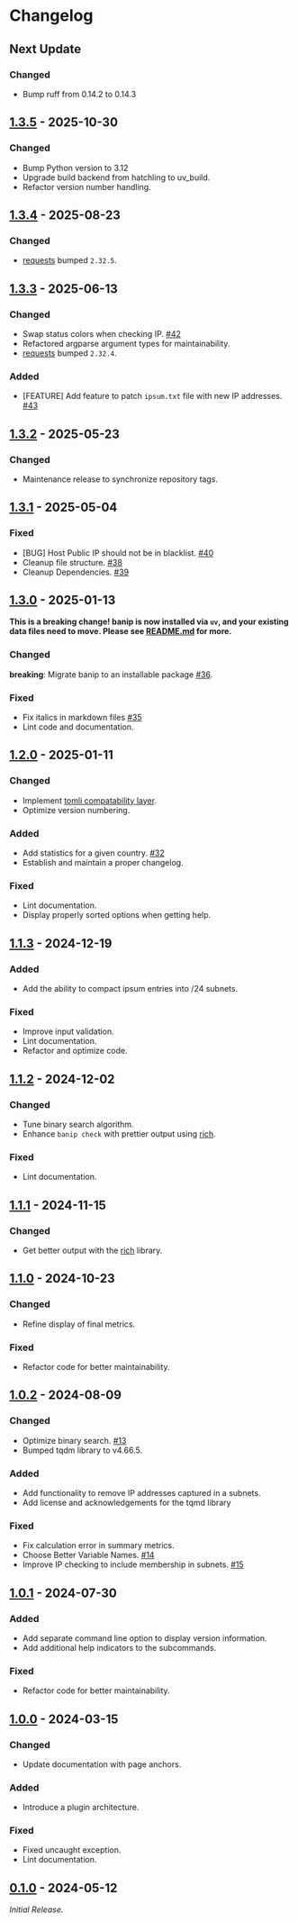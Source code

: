 # Changelog

<!--------------------------------------------------------------------->

## Next Update

### Changed

* Bump ruff from 0.14.2 to 0.14.3

<!--------------------------------------------------------------------->

## [1.3.5][1.3.5] - 2025-10-30

### Changed

* Bump Python version to 3.12
* Upgrade build backend from hatchling to uv_build.
* Refactor version number handling.

<!--------------------------------------------------------------------->

## [1.3.4][1.3.4] - 2025-08-23

### Changed

* [requests][requests] bumped `2.32.5`.

<!--------------------------------------------------------------------->

## [1.3.3][1.3.3] - 2025-06-13

### Changed

* Swap status colors when checking IP. [#42][issue42]
* Refactored argparse argument types for maintainability.
* [requests][requests] bumped `2.32.4`.

### Added

* [FEATURE] Add feature to patch `ipsum.txt` file with new IP addresses.
  [#43][issue43]

<!--------------------------------------------------------------------->

## [1.3.2][1.3.2] - 2025-05-23

### Changed

* Maintenance release to synchronize repository tags.

<!--------------------------------------------------------------------->

## [1.3.1][1.3.1] - 2025-05-04

### Fixed

* [BUG] Host Public IP should not be in blacklist. [#40][issue40]
* Cleanup file structure. [#38][issue38]
* Cleanup Dependencies. [#39][issue39]

<!--------------------------------------------------------------------->

## [1.3.0][1.3.0] - 2025-01-13

**This is a breaking change! banip is now installed via `uv`, and your
existing data files need to move. Please see [README.md][banip] for
more.**

### Changed

**breaking**: Migrate banip to an installable package [#36][issue36].

### Fixed

* Fix italics in markdown files [#35][issue35]
* Lint code and documentation.

<!--------------------------------------------------------------------->

## [1.2.0][1.2.0] - 2025-01-11

### Changed

* Implement [tomli compatability layer][tomli].
* Optimize version numbering.

### Added

* Add statistics for a given country. [#32][issue32]
* Establish and maintain a proper changelog.

### Fixed

* Lint documentation.
* Display properly sorted options when getting help.

<!--------------------------------------------------------------------->

## [1.1.3][1.1.3] - 2024-12-19

### Added

* Add the ability to compact ipsum entries into /24 subnets.

### Fixed

* Improve input validation.
* Lint documentation.
* Refactor and optimize code.

<!--------------------------------------------------------------------->

## [1.1.2][1.1.2] - 2024-12-02

### Changed

* Tune binary search algorithm.
* Enhance `banip check` with prettier output using [rich][rich].

### Fixed

* Lint documentation.

<!--------------------------------------------------------------------->

## [1.1.1][1.1.1] - 2024-11-15

### Changed

* Get better output with the [rich][rich] library.

<!--------------------------------------------------------------------->

## [1.1.0][1.1.0] - 2024-10-23

### Changed

* Refine display of final metrics.

### Fixed

* Refactor code for better maintainability.

<!--------------------------------------------------------------------->

## [1.0.2][1.0.2] - 2024-08-09

### Changed

* Optimize binary search. [#13][issue13]
* Bumped tqdm library to v4.66.5.

### Added

* Add functionality to remove IP addresses captured in a subnets.
* Add license and acknowledgements for the tqmd library

### Fixed

* Fix calculation error in summary metrics.
* Choose Better Variable Names. [#14][issue14]
* Improve IP checking to include membership in subnets. [#15][issue15]

<!--------------------------------------------------------------------->

## [1.0.1][1.0.1] - 2024-07-30

### Added

* Add separate command line option to display version information.
* Add additional help indicators to the subcommands.

### Fixed

* Refactor code for better maintainability.

<!--------------------------------------------------------------------->

## [1.0.0][1.0.0] - 2024-03-15

### Changed

* Update documentation with page anchors.

### Added

* Introduce a plugin architecture.

### Fixed

* Fixed uncaught exception.
* Lint documentation.

<!--------------------------------------------------------------------->

## [0.1.0][0.1.0] - 2024-05-12

_Initial Release._

<!--------------------------------------------------------------------->

[0.1.0]: https://github.com/geozeke/banip/releases/tag/v0.1.0
[1.0.0]: https://github.com/geozeke/banip/releases/tag/V1.0.0
[1.0.1]: https://github.com/geozeke/banip/releases/tag/v1.0.1
[1.0.2]: https://github.com/geozeke/banip/releases/tag/v1.0.2
[1.1.0]: https://github.com/geozeke/banip/releases/tag/v1.1.0
[1.1.1]: https://github.com/geozeke/banip/releases/tag/v1.1.1
[1.1.2]: https://github.com/geozeke/banip/releases/tag/v1.1.2
[1.1.3]: https://github.com/geozeke/banip/releases/tag/v1.1.3
[1.2.0]: https://github.com/geozeke/banip/releases/tag/v1.2.0
[1.3.0]: https://github.com/geozeke/glinkfix/releases/tag/v1.3.0
[1.3.1]: https://github.com/geozeke/banip/releases/tag/v1.3.1
[1.3.2]: https://github.com/geozeke/banip/releases/tag/v1.3.2
[1.3.3]: https://github.com/geozeke/banip/releases/tag/v1.3.3
[1.3.4]: https://github.com/geozeke/banip/releases/tag/v1.3.4
[1.3.5]: https://github.com/geozeke/banip/releases/tag/v1.3.5
[banip]: https://github.com/geozeke/banip
[issue13]: https://github.com/geozeke/banip/issues/13
[issue14]: https://github.com/geozeke/banip/issues/14
[issue15]: https://github.com/geozeke/banip/issues/15
[issue32]: https://github.com/geozeke/banip/issues/32
[issue35]: https://github.com/geozeke/banip/issues/35
[issue36]: https://github.com/geozeke/banip/issues/36
[issue38]: https://github.com/geozeke/banip/issues/38
[issue39]: https://github.com/geozeke/banip/issues/39
[issue40]: https://github.com/geozeke/banip/issues/40
[issue42]: https://github.com/geozeke/banip/issues/42
[issue43]: https://github.com/geozeke/banip/issues/43
[requests]: https://github.com/psf/requests
[rich]: https://github.com/Textualize/rich
[tomli]: https://pypi.org/project/tomli/
